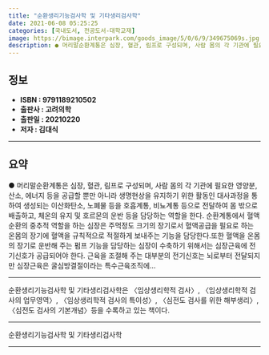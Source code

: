 ```yaml
---
title: "순환생리기능검사학 및 기타생리검사학"
date: 2021-06-08 05:25:25
categories: [국내도서, 전공도서-대학교재]
image: https://bimage.interpark.com/goods_image/5/0/6/9/349675069s.jpg
description: ● 머리말순환계통은 심장, 혈관, 림프로 구성되며, 사람 몸의 각 기관에 필요한 영양분, 산소, 에너지 등을 공급할 뿐만 아니라 생명현상을 유지하기 위한 활동인 대사과정을 통하여 생성되는 이산화탄소, 노폐물 등을 호흡계통, 비뇨계통 등으로 전달하여 몸 밖으로 배출하고, 체온의 유지 및
---
```


## **정보**

- **ISBN : 9791189210502**
- **출판사 : 고려의학**
- **출판일 : 20210220**
- **저자 : 김대식**

------



## **요약**

●  머리말순환계통은 심장, 혈관, 림프로 구성되며, 사람 몸의 각 기관에 필요한 영양분, 산소, 에너지 등을 공급할 뿐만 아니라 생명현상을 유지하기 위한 활동인 대사과정을 통하여 생성되는 이산화탄소, 노폐물 등을 호흡계통, 비뇨계통 등으로 전달하여 몸 밖으로 배출하고, 체온의 유지 및 호르몬의 운반 등을 담당하는 역할을 한다. 순환계통에서 혈액 순환의 중추적 역할을 하는 심장은 주먹정도 크기의 장기로서 혈액공급을 필요로 하는 온몸의 장기에 혈액을 규칙적으로 적절하게 보내주는 기능을 담당한다.또한 혈액을 온몸의 장기로 운반해 주는 펌프 기능을 담당하는 심장이 수축하기 위해서는 심장근육에 전기신호가 공급되어야 한다. 근육을 조절해 주는 대부분의 전기신호는 뇌로부터 전달되지만 심장근육은 굴심방결절이라는 특수근육조직에...

------

순환생리기능검사학 및 기타생리검사학은 〈임상생리학적 검사〉, 〈임상생리학적 검사의 업무영역〉, 〈임상생리학적 검사의 특이성〉, 〈심전도 검사를 위한 해부생리〉, 〈심전도 검사의 기본개념〉등을 수록하고 있는 책이다.

------


순환생리기능검사학 및 기타생리검사학 

------


